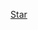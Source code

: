 <!-- Place this tag where you want the button to render. -->
<a class="github-button" href="https://github.com/irisdroidology/droidos-python" data-size="large" data-show-count="true" aria-label="Star irisdroidology/droidos-python on GitHub">Star</a>
